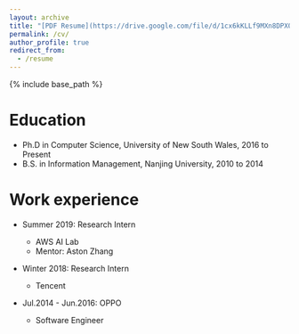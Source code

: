 ```yaml
---
layout: archive
title: "[PDF Resume](https://drive.google.com/file/d/1cx6kKLLf9MXn8DPX0GicQ5JOZ5nWNsyS/view)"
permalink: /cv/
author_profile: true
redirect_from:
  - /resume
---
```


{% include base_path %}

Education
======
* Ph.D in Computer Science, University of New South Wales, 2016 to Present
* B.S. in Information Management, Nanjing University, 2010 to 2014

Work experience
======
* Summer 2019: Research Intern
  * AWS AI Lab
  * Mentor: Aston Zhang

* Winter 2018: Research Intern
  * Tencent
  
* Jul.2014 - Jun.2016: OPPO
  * Software Engineer
